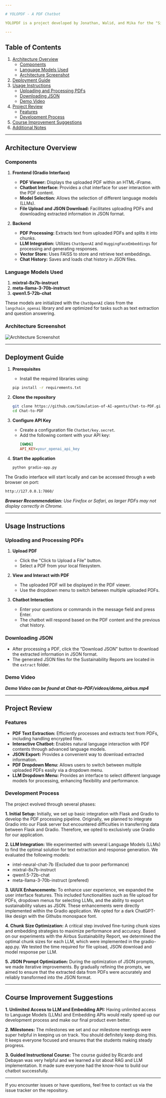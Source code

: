 ```yaml
---

# YOLOPDF - A PDF Chatbot

YOLOPDF is a project developed by Jonathan, Walid, and Mika for the "Simulation of AI Agents" class. This project demonstrates how AI can interact with PDF documents, extract relevant information, and facilitate user interaction through a chatbot interface.

---
```


## Table of Contents

1. [Architecture Overview](#architecture-overview)
   - [Components](#components)
   - [Language Models Used](#language-models-used)
   - [Architecture Screenshot](#architecture-screenshot)
2. [Deployment Guide](#deployment-guide)
3. [Usage Instructions](#usage-instructions)
   - [Uploading and Processing PDFs](#uploading-and-processing-pdfs)
   - [Downloading JSON](#downloading-json)
   - [Demo Video](#demo-video)
4. [Project Review](#project-review)
   - [Features](#features)
   - [Development Process](#development-process)
5. [Course Improvement Suggestions](#course-improvement-suggestions)
6. [Additional Notes](#additional-notes)

---

## Architecture Overview

### Components

1. **Frontend (Gradio Interface)**
   - **PDF Viewer:** Displays the uploaded PDF within an HTML-iFrame.
   - **Chatbot Interface:** Provides a chat interface for user interaction with the PDF content.
   - **Model Selection:** Allows the selection of different language models (LLMs).
   - **File Upload and JSON Download:** Facilitates uploading PDFs and downloading extracted information in JSON format.

2. **Backend**
   - **PDF Processing:** Extracts text from uploaded PDFs and splits it into chunks.
   - **LLM Integration:** Utilizes `ChatOpenAI` and `HuggingFaceEmbeddings` for processing and generating responses.
   - **Vector Store:** Uses FAISS to store and retrieve text embeddings.
   - **Chat History:** Saves and loads chat history in JSON files.

### Language Models Used

1. **mixtral-8x7b-instruct**
2. **meta-llama-3-70b-instruct**
3. **qwen1.5-72b-chat**

These models are initialized with the `ChatOpenAI` class from the `langchain_openai` library and are optimized for tasks such as text extraction and question answering.

### Architecture Screenshot

![Architecture Screenshot](Images/architecture.png)

---

## Deployment Guide

1. **Prerequisites**
   - Install the required libraries using:
   ```bash
   pip install -r requirements.txt
   ```

2. **Clone the repository**
   ```bash
   git clone https://github.com/Simulation-of-AI-agents/Chat-to-PDF.git
   cd Chat-to-PDF
   ```

3. **Configure API Key**
   - Create a configuration file `Chatbot/key.secret`.
   - Add the following content with your API key:
     ```ini
     [GWDG]
     API_KEY=your_openai_api_key
     ```

4. **Start the application**
   ```bash
   python gradio-app.py
   ```

The Gradio interface will start locally and can be accessed through a web browser on port:

```bash
http://127.0.0.1:7860/
```

***Browser Recommendation:*** *Use Firefox or Safari, as larger PDFs may not display correctly in Chrome.*

---

## Usage Instructions

### Uploading and Processing PDFs

1. **Upload PDF**
   - Click the "Click to Upload a File" button.
   - Select a PDF from your local filesystem.

2. **View and Interact with PDF**
   - The uploaded PDF will be displayed in the PDF viewer.
   - Use the dropdown menu to switch between multiple uploaded PDFs.

3. **Chatbot Interaction**
   - Enter your questions or commands in the message field and press Enter.
   - The chatbot will respond based on the PDF content and the previous chat history.

### Downloading JSON

- After processing a PDF, click the "Download JSON" button to download the extracted information in JSON format.
- The generated JSON files for the Sustainability Reports are located in the `extract` folder.

### Demo Video
***Demo Video can be found at Chat-to-PDF/videos/demo_airbus.mp4***


---

## Project Review

### Features

- **PDF Text Extraction:** Efficiently processes and extracts text from PDFs, including handling encrypted files.
- **Interactive Chatbot:** Enables natural language interaction with PDF contents through advanced language models.
- **JSON Export:** Provides a convenient way to download extracted information.
- **PDF Dropdown Menu:** Allows users to switch between multiple uploaded PDFs easily via a dropdown menu.
- **LLM Dropdown Menu:** Provides an interface to select different language models for processing, enhancing flexibility and performance.

### Development Process

The project evolved through several phases:

**1. Initial Setup:** Initially, we set up basic integration with Flask and Gradio to develop the PDF processing pipeline. Originally, we planned to integrate Gradio into our Flask server but encountered difficulties in transferring data between Flask and Gradio. Therefore, we opted to exclusively use Gradio for our application.

**2. LLM Integration:** We experimented with several Language Models (LLMs) to find the optimal solution for text extraction and response generation. We evaluated the following models:
- intel-neural-chat-7b (Excluded due to poor performance)
- mixtral-8x7b-instruct
- qwen1.5-72b-chat
- meta-llama-3-70b-instruct (prefered)

**3. UI/UX Enhancements:** To enhance user experience, we expanded the user interface features. This included functionalities such as file upload for PDFs, dropdown menus for selecting LLMs, and the ability to export sustainability values as JSON. These enhancements were directly implemented within the Gradio application. We opted for a dark ChatGPT-like design with the Githubs monospace font.

**4. Chunk Size Optimization:** A critical step involved fine-tuning chunk sizes and embedding strategies to maximize performance and accuracy. Based on our experiments with the Airbus Sustainability Report, we determined the optimal chunk sizes for each LLM, which were implemented in the gradio-app.py. We tested the time required for file upload, JSON download and model response per LLM.

**5. JSON Prompt Optimization:** During the optimization of JSON prompts, we made iterative improvements. By gradually refining the prompts, we aimed to ensure that the extracted data from PDFs were accurately and reliably transformed into the JSON format.

---

## Course Improvement Suggestions

**1. Unlimited Access to LLM and Embedding API:** Having unlimited access to Language Models (LLMs) and Embedding APIs would really speed up our development process and make our final product even better.

**2. Milestones:** The milestones we set and our milestone meetings were super helpful in keeping us on track. You should definitely keep doing this. It keeps everyone focused and ensures that the students making steady progress.

**3. Guided Instructional Course:** The course guided by Ricardo and Debayan was very helpful and we learned a lot about RAG and LLM implementation. It made sure everyone had the know-how to build our chatbot successfully.

---

If you encounter issues or have questions, feel free to contact us via the issue tracker on the repository.
